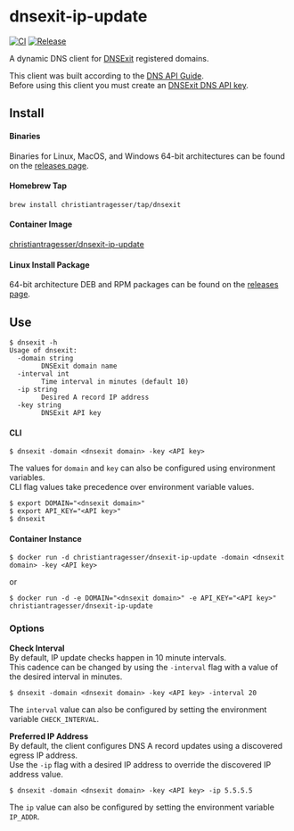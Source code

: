 # dnsexit-ip-update
[![CI](https://github.com/christianTragesser/dnsexit-ip-update/actions/workflows/ci.yml/badge.svg)](https://github.com/christianTragesser/dnsexit-ip-update/actions/workflows/ci.yml)
[![Release](https://github.com/christianTragesser/dnsexit-ip-update/actions/workflows/release.yml/badge.svg)](https://github.com/christianTragesser/dnsexit-ip-update/actions/workflows/release.yml)

A dynamic DNS client for [DNSExit](https://www.dnsexit.com/) registered domains.

This client was built according to the [DNS API Guide](https://dnsexit.com/dns/dns-api/#guide-to-use).  
Before using this client you must create an [DNSExit DNS API key](https://dnsexit.com/dns/dns-api/#apikey).

## Install
#### Binaries
Binaries for Linux, MacOS, and Windows 64-bit architectures can be found on the [releases page](https://github.com/christianTragesser/dnsexit-ip-update/releases).

#### Homebrew Tap
```
brew install christiantragesser/tap/dnsexit
```

#### Container Image
[christiantragesser/dnsexit-ip-update](https://hub.docker.com/r/christiantragesser/dnsexit-ip-update) 

#### Linux Install Package
64-bit architecture DEB and RPM packages can be found on the [releases page](https://github.com/christianTragesser/dnsexit-ip-update/releases).

## Use
```
$ dnsexit -h
Usage of dnsexit:
  -domain string
    	DNSExit domain name
  -interval int
    	Time interval in minutes (default 10)
  -ip string
    	Desired A record IP address
  -key string
    	DNSExit API key
```
#### CLI
```
$ dnsexit -domain <dnsexit domain> -key <API key>
```  
The values for `domain` and `key` can also be configured using environment variables.  
CLI flag values take precedence over environment variable values.
```
$ export DOMAIN="<dnsexit domain>"
$ export API_KEY="<API key>"
$ dnsexit
```
#### Container Instance
```
$ docker run -d christiantragesser/dnsexit-ip-update -domain <dnsexit domain> -key <API key>
``` 
or
```
$ docker run -d -e DOMAIN="<dnsexit domain>" -e API_KEY="<API key>" christiantragesser/dnsexit-ip-update
``` 

### Options
**Check Interval**  
By default, IP update checks happen in 10 minute intervals.  
This cadence can be changed by using the `-interval` flag with a value of the desired interval in minutes.
```
$ dnsexit -domain <dnsexit domain> -key <API key> -interval 20
```  
The `interval` value can also be configured by setting the environment variable `CHECK_INTERVAL`.  

**Preferred IP Address**  
By default, the client configures DNS A record updates using a discovered egress IP address.  
Use the `-ip` flag with a desired IP address to override the discovered IP address value.
```
$ dnsexit -domain <dnsexit domain> -key <API key> -ip 5.5.5.5
```  
The `ip` value can also be configured by setting the environment variable `IP_ADDR`.  